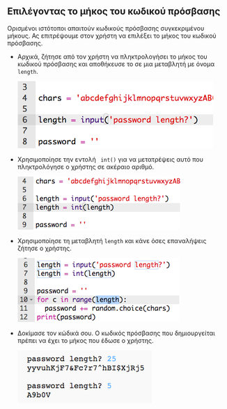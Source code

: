 ## Επιλέγοντας το μήκος του κωδικού πρόσβασης

Ορισμένοι ιστότοποι απαιτούν κωδικούς πρόσβασης συγκεκριμένου μήκους. Ας επιτρέψουμε στον χρήστη να επιλέξει το μήκος του κωδικού πρόσβασης.



+ Αρχικά, ζήτησε από τον χρήστη να πληκτρολογήσει το μήκος του κωδικού πρόσβασης και αποθήκευσε το σε μια μεταβλητή με όνομα `length`.

    ![στιγμιότυπο οθόνης](images/passwords-length.png)

+ Χρησιμοποίησε την εντολή ` int()` για να μετατρέψεις αυτό που πληκτρολόγησε ο χρήστης σε ακέραιο αριθμό.

    ![στιγμιότυπο οθόνης](images/passwords-cast.png)

+ Χρησιμοποίησε τη μεταβλητή `length` και κάνε όσες επαναλήψεις ζήτησε ο χρήστης.

    ![στιγμιότυπο οθόνης](images/passwords-length-loop.png)

+ Δοκίμασε τον κώδικά σου. Ο κωδικός πρόσβασης που δημιουργείται πρέπει να έχει το μήκος που έδωσε ο χρήστης.

    ![στιγμιότυπο οθόνης](images/passwords-length-test.png)



